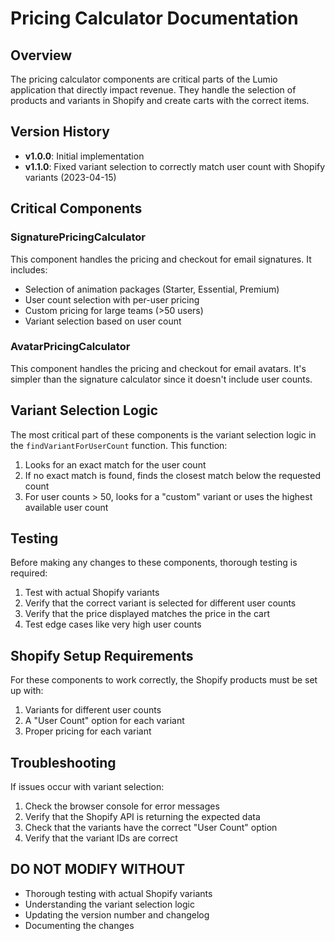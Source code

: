 # Pricing Calculator Documentation

## Overview

The pricing calculator components are critical parts of the Lumio application that directly impact revenue. They handle the selection of products and variants in Shopify and create carts with the correct items.

## Version History

- **v1.0.0**: Initial implementation
- **v1.1.0**: Fixed variant selection to correctly match user count with Shopify variants (2023-04-15)

## Critical Components

### SignaturePricingCalculator

This component handles the pricing and checkout for email signatures. It includes:

- Selection of animation packages (Starter, Essential, Premium)
- User count selection with per-user pricing
- Custom pricing for large teams (>50 users)
- Variant selection based on user count

### AvatarPricingCalculator

This component handles the pricing and checkout for email avatars. It's simpler than the signature calculator since it doesn't include user counts.

## Variant Selection Logic

The most critical part of these components is the variant selection logic in the `findVariantForUserCount` function. This function:

1. Looks for an exact match for the user count
2. If no exact match is found, finds the closest match below the requested count
3. For user counts > 50, looks for a "custom" variant or uses the highest available user count

## Testing

Before making any changes to these components, thorough testing is required:

1. Test with actual Shopify variants
2. Verify that the correct variant is selected for different user counts
3. Verify that the price displayed matches the price in the cart
4. Test edge cases like very high user counts

## Shopify Setup Requirements

For these components to work correctly, the Shopify products must be set up with:

1. Variants for different user counts
2. A "User Count" option for each variant
3. Proper pricing for each variant

## Troubleshooting

If issues occur with variant selection:

1. Check the browser console for error messages
2. Verify that the Shopify API is returning the expected data
3. Check that the variants have the correct "User Count" option
4. Verify that the variant IDs are correct

## DO NOT MODIFY WITHOUT

- Thorough testing with actual Shopify variants
- Understanding the variant selection logic
- Updating the version number and changelog
- Documenting the changes
